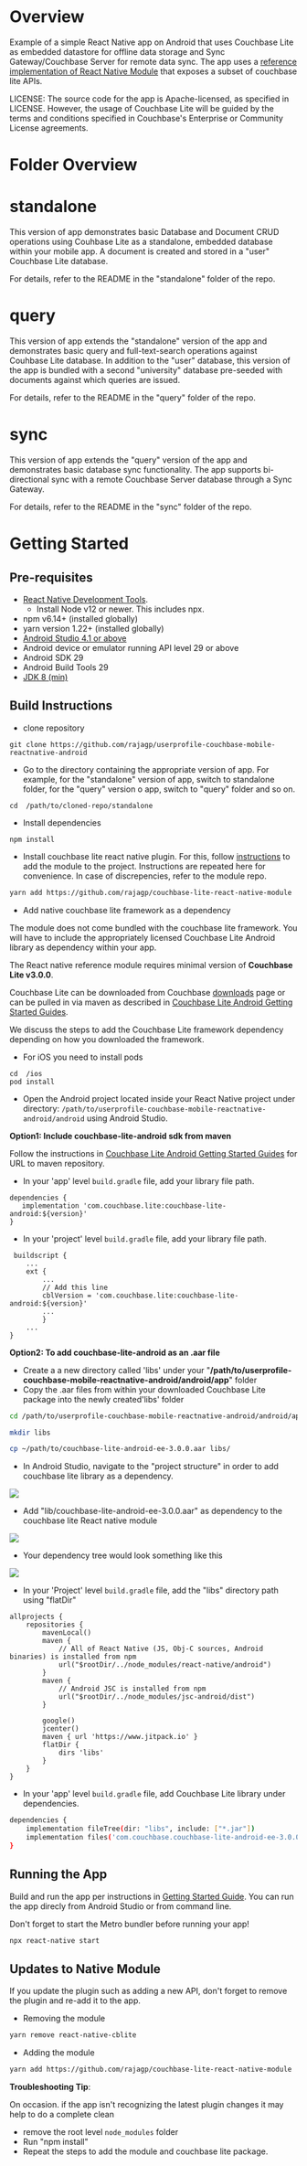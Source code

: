 # Overview
Example of a simple React Native app on Android that uses Couchbase Lite as embedded datastore for offline data storage and Sync Gateway/Couchbase Server for remote data sync.
The app uses a [reference implementation of React Native Module](https://github.com/rajagp/couchbase-lite-react-native-module) that exposes a subset of couchbase lite APIs.

LICENSE: The source code for the app is Apache-licensed, as specified in LICENSE. However, the usage of Couchbase Lite will be guided by the terms and conditions specified in Couchbase's Enterprise or Community License agreements.

# Folder Overview

# standalone
This version of app demonstrates basic Database and Document CRUD operations using Couhbase Lite as a standalone, embedded database within your mobile app. A document is created and stored in a "user" Couchbase Lite database.

For details, refer to the README in the "standalone" folder of the repo.

# query
This version of app extends the "standalone" version of the app and demonstrates basic query and full-text-search operations against Couhbase Lite database. In addition to the "user" database, this version of the app is bundled with a second "university" database pre-seeded with documents against which queries are issued.

For details, refer to the README in the "query" folder of the repo.

# sync
This version of app extends the "query" version of the app and demonstrates basic database sync functionality. The app supports bi-directional sync with a remote Couchbase Server database through a Sync Gateway.

For details, refer to the README in the "sync" folder of the repo.

# Getting Started

## Pre-requisites
* [React Native Development Tools](https://reactnative.dev/docs/environment-setup). 
    * Install Node v12 or newer. This includes npx.
* npm v6.14+ (installed globally)
* yarn version 1.22+ (installed globally)
* [Android Studio 4.1 or above](https://developer.android.com/studio)
* Android device or emulator running API level 29 or above
* Android SDK 29
* Android Build Tools 29
* [JDK 8 (min)](https://www.oracle.com/technetwork/java/javase/downloads/jdk8-downloads-2133151.html) 


## Build Instructions

* clone repository
```
git clone https://github.com/rajagp/userprofile-couchbase-mobile-reactnative-android
```
* Go to the directory containing the appropriate version of app. For example, for the "standalone" version of app, switch to standalone folder, for the "query" version o app, switch to "query" folder and so on.
```
cd  /path/to/cloned-repo/standalone

```
* Install dependencies 
 
 ```
 npm install
 ```
 
* Install couchbase lite react native plugin. For this, follow [instructions](https://github.com/rajagp/couchbase-lite-react-native-module/) to add the module to the project. Instructions are repeated here for convenience. In case of discrepencies, refer to the module repo.
 
 ```bash
 yarn add https://github.com/rajagp/couchbase-lite-react-native-module
 
 ```
 
* Add native couchbase lite framework as a dependency

The module does not come bundled with the couchbase lite framework. You will have to include the appropriately licensed Couchbase Lite Android library as dependency within your app.
 
The React native reference module requires minimal version of **Couchbase Lite v3.0.0**. 

Couchbase Lite can be downloaded from Couchbase [downloads](https://www.couchbase.com/downloads) page or can be pulled in via maven as described in [Couchbase Lite Android Getting Started Guides](https://docs.couchbase.com/couchbase-lite/current/android/gs-install.html).

We discuss the steps to add the Couchbase Lite framework dependency depending on how you downloaded the framework. 

* For iOS you need to install pods
```
cd  /ios
pod install

```

* Open the Android project located inside your React Native project under directory: `/path/to/userprofile-couchbase-mobile-reactnative-android/android` using Android Studio.


**Option1: Include couchbase-lite-android sdk from maven**

Follow the instructions in [Couchbase Lite Android Getting Started Guides](https://docs.couchbase.com/couchbase-lite/current/android/gs-install.html) for URL to maven repository.

- In your 'app' level `build.gradle` file, add your library file path. 
 ```
 dependencies {
    implementation 'com.couchbase.lite:couchbase-lite-android:${version}'
 }
```


- In your 'project' level `build.gradle` file, add your library file path. 

```
 buildscript {
    ...
    ext {
        ...
        // Add this line
        cblVersion = 'com.couchbase.lite:couchbase-lite-android:${version}'
        ...
        }
    ...
}

```



**Option2: To add couchbase-lite-android as an .aar file**

* Create a a new directory called 'libs' under your "**/path/to/userprofile-couchbase-mobile-reactnative-android/android/app**" folder
* Copy the .aar files from within your downloaded Couchbase Lite package into the newly created'libs' folder
```bash
cd /path/to/userprofile-couchbase-mobile-reactnative-android/android/app

mkdir libs

cp ~/path/to/couchbase-lite-android-ee-3.0.0.aar libs/ 
```


* In Android Studio, navigate to the "project structure" in order to add  couchbase lite library as a dependency.

![](https://blog.couchbase.com/wp-content/uploads/2021/09/project-structure.png)

* Add "lib/couchbase-lite-android-ee-3.0.0.aar" as dependency to the couchbase lite React native module

![](https://blog.couchbase.com/wp-content/uploads/2021/09/adding-library-react-native.png)

* Your dependency tree would look something like this

![](https://blog.couchbase.com/wp-content/uploads/2021/09/dependency-tree.png)

* In your 'Project' level `build.gradle` file, add the "libs" directory path using "flatDir"
```
allprojects {
    repositories {
        mavenLocal()
        maven {
            // All of React Native (JS, Obj-C sources, Android binaries) is installed from npm
            url("$rootDir/../node_modules/react-native/android")
        }
        maven {
            // Android JSC is installed from npm
            url("$rootDir/../node_modules/jsc-android/dist")
        }

        google()
        jcenter()
        maven { url 'https://www.jitpack.io' }
        flatDir {
            dirs 'libs'
        }
    }
}
```

* In your 'app' level `build.gradle` file, add Couchbase Lite library under dependencies. 
```bash
dependencies {
    implementation fileTree(dir: "libs", include: ["*.jar"])
    implementation files('com.couchbase.couchbase-lite-android-ee-3.0.0')
}
```



##  Running the App
Build and run the app per instructions in [Getting Started Guide]("https://reactnative.dev/docs/environment-setup"). You can run the app direcly from Android Studio or from command line.

Don't forget to start the Metro bundler before running your app!

```bash
npx react-native start
```



## Updates to Native Module

If you update the plugin such as adding a new API, don't forget to  remove the plugin and re-add it to the app. 

* Removing the module
```bash
yarn remove react-native-cblite
```

* Adding the module
```bash
yarn add https://github.com/rajagp/couchbase-lite-react-native-module
```
**Troubleshooting Tip**:

 On occasion.  if the app isn't recognizing the latest plugin changes it may help to do a complete clean
  - remove the root level `node_modules` folder
  - Run "npm install"
  - Repeat the steps to add the module and couchbase lite package.




